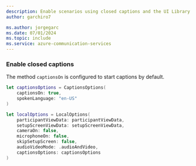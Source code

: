 ```yaml
---
description: Enable scenarios using closed captions and the UI Library in iOS
author: garchiro7

ms.author: jorgegarc
ms.date: 07/01/2024
ms.topic: include
ms.service: azure-communication-services
---
```


### Enable closed captions

The method `captionsOn` is configured to start captions by default.

```swift
let captionsOptions = CaptionsOptions(
    captionsOn: true, 
    spokenLanguage: "en-US"
)

let localOptions = LocalOptions(
    participantViewData: participantViewData,
    setupScreenViewData: setupScreenViewData,
    cameraOn: false,
    microphoneOn: false,
    skipSetupScreen: false,
    audioVideoMode: .audioAndVideo,
    captionsOptions: captionsOptions
)

```

